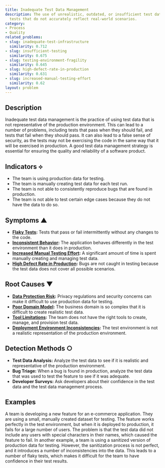 ```yaml
---
title: Inadequate Test Data Management
description: The use of unrealistic, outdated, or insufficient test data leads to
  tests that do not accurately reflect real-world scenarios.
category:
- Process
- Quality
related_problems:
- slug: inadequate-test-infrastructure
  similarity: 0.712
- slug: insufficient-testing
  similarity: 0.675
- slug: testing-environment-fragility
  similarity: 0.645
- slug: high-defect-rate-in-production
  similarity: 0.631
- slug: increased-manual-testing-effort
  similarity: 0.62
layout: problem
---
```


## Description
Inadequate test data management is the practice of using test data that is not representative of the production environment. This can lead to a number of problems, including tests that pass when they should fail, and tests that fail when they should pass. It can also lead to a false sense of security, as the tests may not be exercising the code in the same way that it will be exercised in production. A good test data management strategy is essential for ensuring the quality and reliability of a software product.

## Indicators ⟡
- The team is using production data for testing.
- The team is manually creating test data for each test run.
- The team is not able to consistently reproduce bugs that are found in production.
- The team is not able to test certain edge cases because they do not have the data to do so.

## Symptoms ▲
- **[Flaky Tests](flaky-tests.md):** Tests that pass or fail intermittently without any changes to the code.
- **[Inconsistent Behavior](inconsistent-behavior.md):** The application behaves differently in the test environment than it does in production.
- **[Increased Manual Testing Effort](increased-manual-testing-effort.md):** A significant amount of time is spent manually creating and managing test data.
- **[High Defect Rate in Production](high-defect-rate-in-production.md):** Bugs are not caught in testing because the test data does not cover all possible scenarios.

## Root Causes ▼
- **[Data Protection Risk](data-protection-risk.md):** Privacy regulations and security concerns can make it difficult to use production data for testing.
- **[Poor Domain Model](poor-domain-model.md):** The business domain is so complex that it is difficult to create realistic test data.
- **[Tool Limitations](tool-limitations.md):** The team does not have the right tools to create, manage, and provision test data.
- **[Deployment Environment Inconsistencies](deployment-environment-inconsistencies.md):** The test environment is not a realistic representation of the production environment.

## Detection Methods ○
- **Test Data Analysis:** Analyze the test data to see if it is realistic and representative of the production environment.
- **Bug Triage:** When a bug is found in production, analyze the test data that was used to test the feature to see if it was adequate.
- **Developer Surveys:** Ask developers about their confidence in the test data and the test data management process.

## Examples
A team is developing a new feature for an e-commerce application. They are using a small, manually created dataset for testing. The feature works perfectly in the test environment, but when it is deployed to production, it fails for a large number of users. The problem is that the test data did not include any users with special characters in their names, which caused the feature to fail. In another example, a team is using a sanitized version of production data for testing. However, the sanitization process is not perfect, and it introduces a number of inconsistencies into the data. This leads to a number of flaky tests, which makes it difficult for the team to have confidence in their test results.
